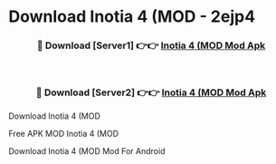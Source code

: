 # Download Inotia 4 (MOD - 2ejp4



<div align="center">
<h3>🔴 Download [Server1] 👉👉 <a href="https://momento.my/?title=Inotia_4_(MOD">Inotia 4 (MOD Mod Apk</a></h3><br>

<h3>🔴 Download [Server2] 👉👉 <a href="https://momento.my/?title=Inotia_4_(MOD">Inotia 4 (MOD Mod Apk</a></h3>
</div>



Download Inotia 4 (MOD 

Free APK MOD Inotia 4 (MOD 

Download Inotia 4 (MOD Mod For Android
